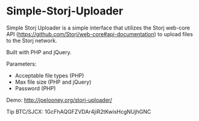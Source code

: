 Simple-Storj-Uploader
=================
Simple Storj Uploader is a simple interface that utilizes the Storj web-core API (https://github.com/Storj/web-core#api-documentation) to upload files to the Storj network.  

Built with PHP and jQuery.

Parameters:
- Acceptable file types (PHP)
- Max file size (PHP and jQuery)
- Password (PHP)


Demo: http://joelooney.org/storj-uploader/

Tip BTC/SJCX: 1GcFhAQGFZVDAr4jiR2tKwisHcgNUjhGNC

